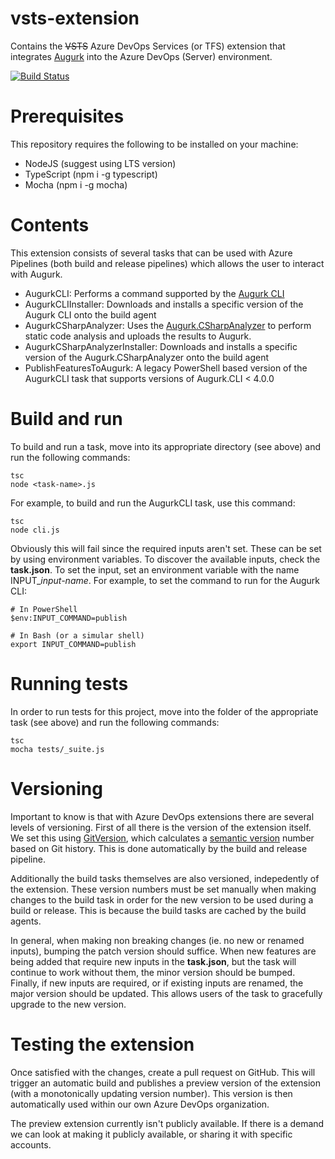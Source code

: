 # vsts-extension
Contains the ~~VSTS~~ Azure DevOps Services (or TFS) extension that integrates [Augurk](https://augurk.github.io) into the Azure DevOps (Server) environment.

[![Build Status](https://dev.azure.com/augurk/Augurk/_apis/build/status/Augurk.vsts-extension)](https://dev.azure.com/augurk/Augurk/_build/latest?definitionId=1)

# Prerequisites
This repository requires the following to be installed on your machine:
- NodeJS (suggest using LTS version)
- TypeScript (npm i -g typescript)
- Mocha (npm i -g mocha)

# Contents
This extension consists of several tasks that can be used with Azure Pipelines (both build and release pipelines) which allows the user to interact with Augurk.

- AugurkCLI: Performs a command supported by the [Augurk CLI](https://github.com/augurk/Augurk.CommandLine)
- AugurkCLIInstaller: Downloads and installs a specific version of the Augurk CLI onto the build agent
- AugurkCSharpAnalyzer: Uses the [Augurk.CSharpAnalyzer](https://github.com/augurk/Augurk.CSharpAnalyzer) to perform static code analysis and uploads the results to Augurk.
- AugurkCSharpAnalyzerInstaller: Downloads and installs a specific version of the Augurk.CSharpAnalyzer onto the build agent
- PublishFeaturesToAugurk: A legacy PowerShell based version of the AugurkCLI task that supports versions of Augurk.CLI < 4.0.0

# Build and run
To build and run a task, move into its appropriate directory (see above) and run the following commands:

```shell
tsc
node <task-name>.js
```

For example, to build and run the AugurkCLI task, use this command:

```shell
tsc
node cli.js
```

Obviously this will fail since the required inputs aren't set. These can be set by using environment variables. To discover the available inputs, check the **task.json**. To set the input, set an environment variable with the name INPUT_*input-name*. For example, to set the command to run for the Augurk CLI:

```shell
# In PowerShell
$env:INPUT_COMMAND=publish

# In Bash (or a simular shell)
export INPUT_COMMAND=publish
```

# Running tests
In order to run tests for this project, move into the folder of the appropriate task (see above) and run the following commands:

```shell
tsc
mocha tests/_suite.js
```

# Versioning
Important to know is that with Azure DevOps extensions there are several levels of versioning. First of all there is the version of the extension itself. We set this using [GitVersion](https://gitversion.readthedocs.io), which calculates a [semantic version](https://semver.org/) number based on Git history. This is done automatically by the build and release pipeline.

Additionally the build tasks themselves are also versioned, indepedently of the extension. These version numbers must be set manually when making changes to the build task in order for the new version to be used during a build or release. This is because the build tasks are cached by the build agents.

In general, when making non breaking changes (ie. no new or renamed inputs), bumping the patch version should suffice. When new features are being added that require new inputs in the **task.json**, but the task will continue to work without them, the minor version should be bumped. Finally, if new inputs are required, or if existing inputs are renamed, the major version should be updated. This allows users of the task to gracefully upgrade to the new version.

# Testing the extension
Once satisfied with the changes, create a pull request on GitHub. This will trigger an automatic build and publishes a preview version of the extension (with a monotonically updating version number). This version is then automatically used within our own Azure DevOps organization.

The preview extension currently isn't publicly available. If there is a demand we can look at making it publicly available, or sharing it with specific accounts.